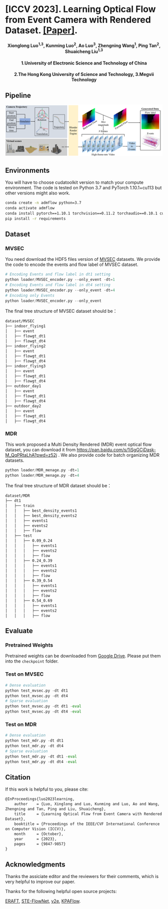 # [ICCV 2023]. Learning Optical Flow from Event Camera with Rendered Dataset. [[Paper]](https://openaccess.thecvf.com/content/ICCV2023/papers/Luo_Learning_Optical_Flow_from_Event_Camera_with_Rendered_Dataset_ICCV_2023_paper.pdf).
<h4 align="center">Xionglong Luo<sup>1,3</sup>, Kunming Luo<sup>2</sup>, Ao Luo<sup>3</sup>, Zhengning Wang<sup>1</sup>, Ping Tan<sup>2</sup>, Shuaicheng Liu<sup>1,3</sup></center>
<h4 align="center">1.University of Electronic Science and Technology of China
<h4 align="center">2.The Hong Kong University of Science and Technology, 3.Megvii Technology </center></center>

## Pipeline
<img src="assets/Datapipeline.png" width="1000">

## Environments
You will have to choose cudatoolkit version to match your compute environment. The code is tested on Python 3.7 and PyTorch 1.10.1+cu113 but other versions might also work. 
```bash
conda create -n admflow python=3.7
conda activate admflow
conda install pytorch==1.10.1 torchvision==0.11.2 torchaudio==0.10.1 cudatoolkit=11.3 -c pytorch -c conda-forge
pip install -r requirements
```
## Dataset
### MVSEC
You need download the HDF5 files version of [MVSEC](https://daniilidis-group.github.io/mvsec/download/) datasets. We provide the code to encode the events and flow label of MVSEC dataset.
```python
# Encoding Events and flow label in dt1 setting
python loader/MVSEC_encoder.py --only_event -dt=1
# Encoding Events and flow label in dt4 setting
python loader/MVSEC_encoder.py --only_event -dt=4
# Encoding only Events
python loader/MVSEC_encoder.py --only_event
```
The final tree structure of MVSEC dataset should be：
```
dataset/MVSEC
├── indoor_flying1
│   ├── event
│   ├── flowgt_dt1
│   ├── flowgt_dt4
├── indoor_flying2
│   ├── event
│   ├── flowgt_dt1
│   ├── flowgt_dt4
├── indoor_flying3
│   ├── event
│   ├── flowgt_dt1
│   ├── flowgt_dt4
├── outdoor_day1
│   ├── event
│   ├── flowgt_dt1
│   ├── flowgt_dt4
├── outdoor_day2
│   ├── event
│   ├── flowgt_dt1
│   ├── flowgt_dt4
```
### MDR
This work proposed a Multi Density Rendered (MDR) event optical flow dataset, you can download it from https://pan.baidu.com/s/1iSgGCjDask-M_QqPRtaLhA?pwd=z52j . We also provide code for batch organizing MDR datasets.
```python
python loader/MDR_menage.py -dt=1
python loader/MDR_menage.py -dt=4
```
The final tree structure of MDR dataset should be：
```
dataset/MDR
├── dt1
│   ├── train
│   │   ├── best_density_events1
│   │   ├── best_density_events2
│   │   ├── events1
│   │   ├── events2
│   │   ├── flow
│   ├── test
│   │   ├── 0.09_0.24
│   │   │   ├── events1
│   │   │   ├── events2
│   │   │   ├── flow
│   │   ├── 0.24_0.39
│   │   │   ├── events1
│   │   │   ├── events2
│   │   │   ├── flow
│   │   ├── 0.39_0.54
│   │   │   ├── events1
│   │   │   ├── events2
│   │   │   ├── flow
│   │   ├── 0.54_0.69
│   │   │   ├── events1
│   │   │   ├── events2
│   │   │   ├── flow
```
## Evaluate
### Pretrained Weights
Pretrained weights can be downloaded from 
[Google Drive](https://drive.google.com/drive/folders/15uwhrmUzg3kK3UB6z0Qnht-sGs7Nq23o?usp=sharing).
Please put them into the `checkpoint` folder.

### Test on MVSEC
```python
# Dense evaluation
python test_mvsec.py -dt dt1
python test_mvsec.py -dt dt4
# Sparse evaluation
python test_mvsec.py -dt dt1 -eval
python test_mvsec.py -dt dt4 -eval
```

### Test on MDR
```python
# Dense evaluation
python test_mdr.py -dt dt1
python test_mdr.py -dt dt4
# Sparse evaluation
python test_mdr.py -dt dt1 -eval
python test_mdr.py -dt dt4 -eval
```
## Citation

If this work is helpful to you, please cite:

```
@InProceedings{luo2023learning,
    author    = {Luo, Xinglong and Luo, Kunming and Luo, Ao and Wang, Zhengning and Tan, Ping and Liu, Shuaicheng},
    title     = {Learning Optical Flow from Event Camera with Rendered Dataset},
    booktitle = {Proceedings of the IEEE/CVF International Conference on Computer Vision (ICCV)},
    month     = {October},
    year      = {2023},
    pages     = {9847-9857}
}
```
## Acknowledgments

Thanks the assiciate editor and the reviewers for their comments, which is very helpful to improve our paper. 

Thanks for the following helpful open source projects:

[ERAFT](https://github.com/uzh-rpg/E-RAFT), 
[STE-FlowNet](https://github.com/ruizhao26/STE-FlowNet/),
[v2e](https://github.com/SensorsINI/v2e),
[KPAFlow](https://github.com/megvii-research/KPAFlow).

